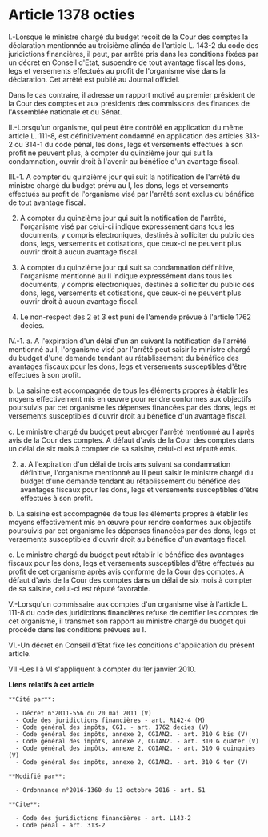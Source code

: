 # Article 1378 octies

I.-Lorsque le ministre chargé du budget reçoit de la Cour des comptes la déclaration mentionnée au troisième alinéa de
l'article L. 143-2 du code des juridictions financières, il peut, par arrêté pris dans les conditions fixées par un décret en
Conseil d'Etat, suspendre de tout avantage fiscal les dons, legs et versements effectués au profit de l'organisme visé dans
la déclaration. Cet arrêté est publié au Journal officiel. 

Dans le cas contraire, il adresse un rapport motivé au premier président de la Cour des comptes et aux présidents des
commissions des finances de l'Assemblée nationale et du Sénat. 

II.-Lorsqu'un organisme, qui peut être contrôlé en application du même article L. 111-8, est définitivement condamné en
application des articles 313-2 ou 314-1 du code pénal, les dons, legs et versements effectués à son profit ne peuvent plus, à
compter du quinzième jour qui suit la condamnation, ouvrir droit à l'avenir au bénéfice d'un avantage fiscal. 

III.-1. A compter du quinzième jour qui suit la notification de l'arrêté du ministre chargé du budget prévu au I, les dons,
legs et versements effectués au profit de l'organisme visé par l'arrêté sont exclus du bénéfice de tout avantage fiscal. 

2. A compter du quinzième jour qui suit la notification de l'arrêté, l'organisme visé par celui-ci indique expressément dans
tous les documents, y compris électroniques, destinés à solliciter du public des dons, legs, versements et cotisations, que
ceux-ci ne peuvent plus ouvrir droit à aucun avantage fiscal. 

3. A compter du quinzième jour qui suit sa condamnation définitive, l'organisme mentionné au II indique expressément dans
tous les documents, y compris électroniques, destinés à solliciter du public des dons, legs, versements et cotisations, que
ceux-ci ne peuvent plus ouvrir droit à aucun avantage fiscal. 

4. Le non-respect des 2 et 3 est puni de l'amende prévue à l'article 1762 decies. 

IV.-1. a. A l'expiration d'un délai d'un an suivant la notification de l'arrêté mentionné au I, l'organisme visé par l'arrêté
peut saisir le ministre chargé du budget d'une demande tendant au rétablissement du bénéfice des avantages fiscaux pour les
dons, legs et versements susceptibles d'être effectués à son profit. 

b. La saisine est accompagnée de tous les éléments propres à établir les moyens effectivement mis en œuvre pour rendre
conformes aux objectifs poursuivis par cet organisme les dépenses financées par des dons, legs et versements susceptibles
d'ouvrir droit au bénéfice d'un avantage fiscal. 

c. Le ministre chargé du budget peut abroger l'arrêté mentionné au I après avis de la Cour des comptes. A défaut d'avis de la
Cour des comptes dans un délai de six mois à compter de sa saisine, celui-ci est réputé émis. 

2. a. A l'expiration d'un délai de trois ans suivant sa condamnation définitive, l'organisme mentionné au II peut saisir le
ministre chargé du budget d'une demande tendant au rétablissement du bénéfice des avantages fiscaux pour les dons, legs et
versements susceptibles d'être effectués à son profit. 

b. La saisine est accompagnée de tous les éléments propres à établir les moyens effectivement mis en œuvre pour rendre
conformes aux objectifs poursuivis par cet organisme les dépenses financées par des dons, legs et versements susceptibles
d'ouvrir droit au bénéfice d'un avantage fiscal. 

c. Le ministre chargé du budget peut rétablir le bénéfice des avantages fiscaux pour les dons, legs et versements
susceptibles d'être effectués au profit de cet organisme après avis conforme de la Cour des comptes. A défaut d'avis de la
Cour des comptes dans un délai de six mois à compter de sa saisine, celui-ci est réputé favorable. 

V.-Lorsqu'un commissaire aux comptes d'un organisme visé à l'article L. 111-8 du code des juridictions financières refuse de
certifier les comptes de cet organisme, il transmet son rapport au ministre chargé du budget qui procède dans les conditions
prévues au I. 

VI.-Un décret en Conseil d'Etat fixe les conditions d'application du présent article. 

VII.-Les I à VI s'appliquent à compter du 1er janvier 2010.

**Liens relatifs à cet article**

	**Cité par**:

	  - Décret n°2011-556 du 20 mai 2011 (V)
	  - Code des juridictions financières - art. R142-4 (M)
	  - Code général des impôts, CGI. - art. 1762 decies (V)
	  - Code général des impôts, annexe 2, CGIAN2. - art. 310 G bis (V)
	  - Code général des impôts, annexe 2, CGIAN2. - art. 310 G quater (V)
	  - Code général des impôts, annexe 2, CGIAN2. - art. 310 G quinquies (V)
	  - Code général des impôts, annexe 2, CGIAN2. - art. 310 G ter (V)

	**Modifié par**:

	  - Ordonnance n°2016-1360 du 13 octobre 2016 - art. 51

	**Cite**:

	  - Code des juridictions financières - art. L143-2
	  - Code pénal - art. 313-2
